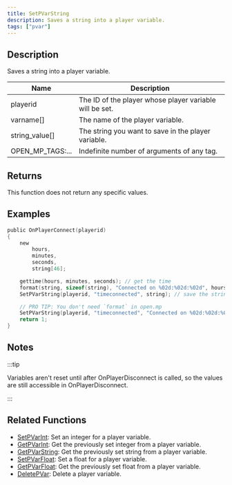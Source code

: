 ```yaml
---
title: SetPVarString
description: Saves a string into a player variable.
tags: ["pvar"]
---
```


## Description

Saves a string into a player variable.

| Name             | Description                                             |
|------------------|---------------------------------------------------------|
| playerid         | The ID of the player whose player variable will be set. |
| varname[]        | The name of the player variable.                        |
| string_value[]   | The string you want to save in the player variable.     |
| OPEN_MP_TAGS:... | Indefinite number of arguments of any tag.              |

## Returns

This function does not return any specific values.

## Examples

```c
public OnPlayerConnect(playerid)
{
    new 
        hours, 
        minutes, 
        seconds, 
        string[46];

    gettime(hours, minutes, seconds); // get the time
    format(string, sizeof(string), "Connected on %02d:%02d:%02d", hours, minutes, seconds); // create the string with the connect time
    SetPVarString(playerid, "timeconnected", string); // save the string into a player variable

    // PRO TIP: You don't need `format` in open.mp
    SetPVarString(playerid, "timeconnected", "Connected on %02d:%02d:%02d", hours, minutes, seconds);
    return 1;
}
```

## Notes

:::tip

Variables aren't reset until after OnPlayerDisconnect is called, so the values are still accessible in OnPlayerDisconnect.

:::

## Related Functions

- [SetPVarInt](SetPVarInt): Set an integer for a player variable.
- [GetPVarInt](GetPVarInt): Get the previously set integer from a player variable.
- [GetPVarString](GetPVarString): Get the previously set string from a player variable.
- [SetPVarFloat](SetPVarFloat): Set a float for a player variable.
- [GetPVarFloat](GetPVarFloat): Get the previously set float from a player variable.
- [DeletePVar](DeletePVar): Delete a player variable.
